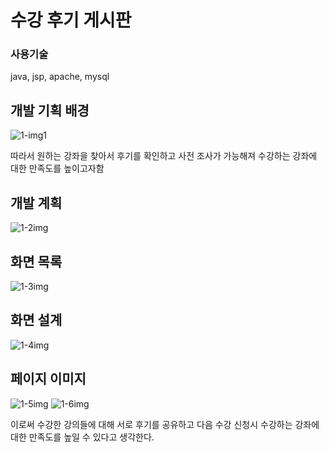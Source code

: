 # 수강 후기 게시판

### 사용기술
java, jsp, apache, mysql

## 개발 기획 배경
![1-img1](https://github.com/user-attachments/assets/552689e5-2900-4a8a-864a-e8c44bb8ff23)

따라서 원하는 강좌을 찾아서 후기를 확인하고 사전 조사가 가능해져 수강하는 강좌에 대한 만족도를 높이고자함

## 개발 계획
![1-2img](https://github.com/user-attachments/assets/22ad49b0-1a1f-4a3c-ba15-5fa2fe22937d)

## 화면 목록
![1-3img](https://github.com/user-attachments/assets/64634910-afb0-436d-9b9a-80c971dc587e)

## 화면 설계
![1-4img](https://github.com/user-attachments/assets/5a756827-933d-43e8-87a1-1315f4fb795a)

## 페이지 이미지
![1-5img](https://github.com/user-attachments/assets/6cfca12b-04a6-4ce7-b73f-178a70e0554d)
![1-6img](https://github.com/user-attachments/assets/194d7673-51c1-4c91-a3ef-8600eca5f7c0)

이로써 수강한 강의들에 대해 서로 후기를 공유하고 다음 수강 신청시 수강하는 강좌에 대한 만족도를 높일 수 있다고 생각한다.
